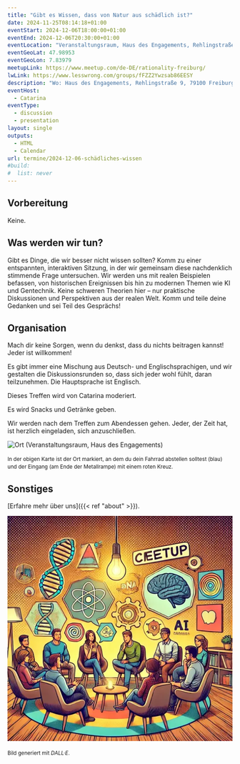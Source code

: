 ```yaml
---
title: "Gibt es Wissen, dass von Natur aus schädlich ist?"
date: 2024-11-25T08:14:18+01:00
eventStart: 2024-12-06T18:00:00+01:00
eventEnd: 2024-12-06T20:30:00+01:00
eventLocation: "Veranstaltungsraum, Haus des Engagements, Rehlingstraße 9, 79100 Freiburg"
eventGeoLat: 47.98953
eventGeoLon: 7.83979
meetupLink: https://www.meetup.com/de-DE/rationality-freiburg/
lwLink: https://www.lesswrong.com/groups/fFZZ2Ywzsab86EESY
description: "Wo: Haus des Engagements, Rehlingstraße 9, 79100 Freiburg. Wann: Freitag, 6. Dezember 2024 um 18:00 Uhr MEZ."
eventHost:
  - Catarina
eventType:
  - discussion
  - presentation
layout: single
outputs:
  - HTML
  - Calendar
url: termine/2024-12-06-schädliches-wissen
#build:
#  list: never
---
```


## Vorbereitung

Keine.


## Was werden wir tun?

Gibt es Dinge, die wir besser nicht wissen sollten? Komm zu einer entspannten, interaktiven Sitzung, in der wir gemeinsam diese nachdenklich stimmende Frage untersuchen. Wir werden uns mit realen Beispielen befassen, von historischen Ereignissen bis hin zu modernen Themen wie KI und Gentechnik. Keine schweren Theorien hier – nur praktische Diskussionen und Perspektiven aus der realen Welt. Komm und teile deine Gedanken und sei Teil des Gesprächs!

## Organisation

Mach dir keine Sorgen, wenn du denkst, dass du nichts beitragen kannst! Jeder ist willkommen!

Es gibt immer eine Mischung aus Deutsch- und Englischsprachigen, und wir gestalten die Diskussionsrunden so, dass sich jeder wohl fühlt, daran teilzunehmen. Die Hauptsprache ist Englisch.

Dieses Treffen wird von Catarina moderiert.

Es wird Snacks und Getränke geben.

Wir werden nach dem Treffen zum Abendessen gehen. Jeder, der Zeit hat, ist herzlich eingeladen, sich anzuschließen.

![Ort (Veranstaltungsraum, Haus des Engagements)](/images/hde-new-building-2.png)

<small>In der obigen Karte ist der Ort markiert, an dem du dein Fahrrad abstellen solltest (blau) und der Eingang (am Ende der Metallrampe) mit einem roten Kreuz.</small>

## Sonstiges

[Erfahre mehr über uns]({{< ref "about" >}}).

![Diskussionsrunde](cover.webp "Diskussionsrunde")

<small>Bild generiert mit _DALL·E_.</small>